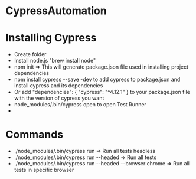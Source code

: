 # CypressAutomation

# Installing Cypress 

* Create folder
* Install node.js  "brew install node"
* npm init => This will generate package.json file used in installing project dependencies
* npm install cypress --save -dev to add cypress to package.json and install cypress and its dependencies
* Or add "dependencies": {
    "cypress": "^4.12.1"
  } to your package.json file with the version of cypress you want
* node_modules/.bin/cypress open to open Test Runner
* 


# Commands

* ./node_modules/.bin/cypress run => Run all tests headless
* ./node_modules/.bin/cypress run --headed => Run all tests 
* ./node_modules/.bin/cypress run --headed --browser chrome => Run all tests in specific browser